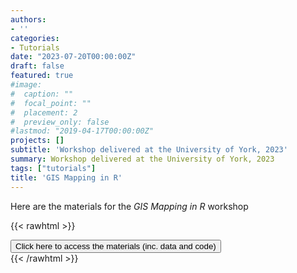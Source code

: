 ```yaml
---
authors:
- ''
categories:
- Tutorials
date: "2023-07-20T00:00:00Z"
draft: false
featured: true
#image:
#  caption: ""
#  focal_point: ""
#  placement: 2
#  preview_only: false
#lastmod: "2019-04-17T00:00:00Z"
projects: []
subtitle: 'Workshop delivered at the University of York, 2023'
summary: Workshop delivered at the University of York, 2023
tags: ["tutorials"]
title: 'GIS Mapping in R'
---
```


Here are the materials for the _GIS Mapping in R_ workshop

{{< rawhtml >}}
  <div class="center-button">
    <a href="/gis_r_workshop/" target="_blank">
      <button class="btnn"><i class="fas fa-arrow-alt-circle-right"></i> Click here to access the materials (inc. data and code)</button>
    </a> 
  </div>
{{< /rawhtml >}} 